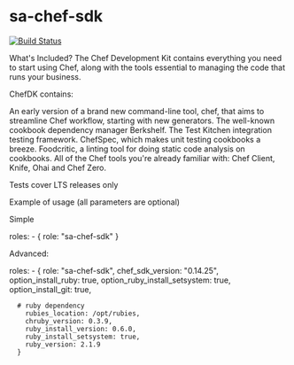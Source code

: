 sa-chef-sdk
===========

[![Build Status](https://travis-ci.org/softasap/sa-chef-sdk.svg?branch=master)](https://travis-ci.org/softasap/sa-chef-sdk)

What's Included?
The Chef Development Kit contains everything you need to start using Chef, along with the tools essential to managing the code that runs your business.

ChefDK contains:

An early version of a brand new command-line tool, chef, that aims to streamline Chef workflow, starting with new generators.
The well-known cookbook dependency manager Berkshelf.
The Test Kitchen integration testing framework.
ChefSpec, which makes unit testing cookbooks a breeze.
Foodcritic, a linting tool for doing static code analysis on cookbooks.
All of the Chef tools you're already familiar with: Chef Client, Knife, Ohai and Chef Zero.


Tests cover LTS releases only

Example of usage (all parameters are optional)

Simple

  roles:
    - {
        role: "sa-chef-sdk"
      }


Advanced:


  roles:
    - {
        role: "sa-chef-sdk",
        chef_sdk_version: "0.14.25",
        option_install_ruby: true,
        option_ruby_install_setsystem: true,
        option_install_git: true,

      # ruby dependency
        rubies_location: /opt/rubies,
        chruby_version: 0.3.9,
        ruby_install_version: 0.6.0,
        ruby_install_setsystem: true,
        ruby_version: 2.1.9        
      }

